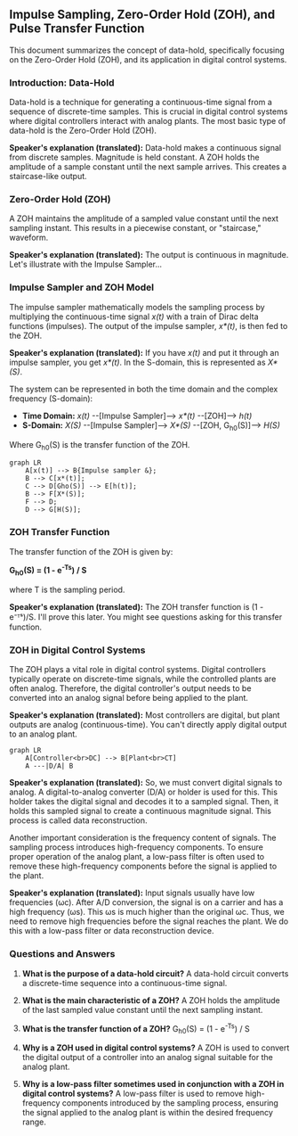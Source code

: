 ## Impulse Sampling, Zero-Order Hold (ZOH), and Pulse Transfer Function

This document summarizes the concept of data-hold, specifically focusing on the Zero-Order Hold (ZOH), and its application in digital control systems.

### Introduction: Data-Hold

Data-hold is a technique for generating a continuous-time signal from a sequence of discrete-time samples. This is crucial in digital control systems where digital controllers interact with analog plants. The most basic type of data-hold is the Zero-Order Hold (ZOH).


**Speaker's explanation (translated):** Data-hold makes a continuous signal from discrete samples. Magnitude is held constant.  A ZOH holds the amplitude of a sample constant until the next sample arrives. This creates a staircase-like output.


### Zero-Order Hold (ZOH)

A ZOH maintains the amplitude of a sampled value constant until the next sampling instant. This results in a piecewise constant, or "staircase," waveform.


**Speaker's explanation (translated):** The output is continuous in magnitude.  Let's illustrate with the Impulse Sampler...


### Impulse Sampler and ZOH Model

The impulse sampler mathematically models the sampling process by multiplying the continuous-time signal _x(t)_ with a train of Dirac delta functions (impulses). The output of the impulse sampler, _x*(t)_,  is then fed to the ZOH.


**Speaker's explanation (translated):**  If you have _x(t)_ and put it through an impulse sampler, you get _x*(t)_. In the S-domain, this is represented as _X*(S)_.  


The system can be represented in both the time domain and the complex frequency (S-domain):

* **Time Domain:**  _x(t)_  --[Impulse Sampler]--> _x*(t)_ --[ZOH]--> _h(t)_
* **S-Domain:**  _X(S)_  --[Impulse Sampler]--> _X*(S)_ --[ZOH, G<sub>h0</sub>(S)]--> _H(S)_

Where G<sub>h0</sub>(S) is the transfer function of the ZOH.

```mermaid
graph LR
    A[x(t)] --> B{Impulse sampler &};
    B --> C[x*(t)];
    C --> D[Gho(S)] --> E[h(t)];
    B --> F[X*(S)];
    F --> D;
    D --> G[H(S)];
```


### ZOH Transfer Function

The transfer function of the ZOH is given by:

**G<sub>h0</sub>(S) = (1 - e<sup>-Ts</sup>) / S**

where T is the sampling period.


**Speaker's explanation (translated):** The ZOH transfer function is (1 - e⁻ᵀˢ)/S. I'll prove this later. You might see questions asking for this transfer function.


### ZOH in Digital Control Systems

The ZOH plays a vital role in digital control systems.  Digital controllers typically operate on discrete-time signals, while the controlled plants are often analog. Therefore, the digital controller's output needs to be converted into an analog signal before being applied to the plant.


**Speaker's explanation (translated):** Most controllers are digital, but plant outputs are analog (continuous-time).  You can't directly apply digital output to an analog plant.

```mermaid
graph LR
    A[Controller<br>DC] --> B[Plant<br>CT]
    A ---|D/A| B
```


**Speaker's explanation (translated):** So, we must convert digital signals to analog.  A digital-to-analog converter (D/A) or holder is used for this. This holder takes the digital signal and decodes it to a sampled signal. Then, it holds this sampled signal to create a continuous magnitude signal. This process is called data reconstruction.


Another important consideration is the frequency content of signals. The sampling process introduces high-frequency components. To ensure proper operation of the analog plant, a low-pass filter is often used to remove these high-frequency components before the signal is applied to the plant.


**Speaker's explanation (translated):** Input signals usually have low frequencies (ωc). After A/D conversion, the signal is on a carrier and has a high frequency (ωs). This ωs is much higher than the original ωc. Thus, we need to remove high frequencies before the signal reaches the plant.  We do this with a low-pass filter or data reconstruction device.


### Questions and Answers

1. **What is the purpose of a data-hold circuit?**
A data-hold circuit converts a discrete-time sequence into a continuous-time signal.

2. **What is the main characteristic of a ZOH?**
A ZOH holds the amplitude of the last sampled value constant until the next sampling instant.

3. **What is the transfer function of a ZOH?**
G<sub>h0</sub>(S) = (1 - e<sup>-Ts</sup>) / S

4. **Why is a ZOH used in digital control systems?**
A ZOH is used to convert the digital output of a controller into an analog signal suitable for the analog plant.


5. **Why is a low-pass filter sometimes used in conjunction with a ZOH in digital control systems?**
A low-pass filter is used to remove high-frequency components introduced by the sampling process, ensuring the signal applied to the analog plant is within the desired frequency range.